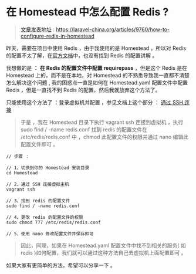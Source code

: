 # 在 Homestead 中怎么配置 Redis ?

> [文章发表地址](https://laravel-china.org/articles/9760/how-to-configure-redis-in-homestead) : https://laravel-china.org/articles/9760/how-to-configure-redis-in-homestead

昨天，需要在项目中使用 Redis ，由于我使用的是 Homestead ，所以对 Redis 的配置不太了解，在[官方文档](https://laravel-china.org/docs/laravel/5.6/homestead)中，也没有找到 Redis 的配置讲解 。
 
我想做的是 ： **在 Redis 的配置文件中配置 requirepass** ，但是这个 Redis 是在 Homestead 上的，而不是在本地，对 Homestead 的不熟悉导致我一直都不清楚怎么解决这个问题 , 我的困惑点一直是如何在 Homestead.yaml 配置文件中配置 Redis ，但是一直找不到 Redis 的配置，然后我就放弃这个方法了。
 
 只能使用这个方法了 ：登录虚拟机并配置 ，参见文档上这个部分 ： [通过 SSH 连接](http://laravel-china.org/docs/laravel/5.6/homestead#connecting-via-ssh) 
>  
> 于是 ，我在 Homestead 目录下执行 vagrant ssh 连接到虚拟机 ，执行 sudo find / -name redis.conf 找到 redis 的配置文件在 /etc/redis/redis.conf 中 ，chmod 此配置文件的权限并通过 nano 编辑此配置文件即可 。

```
// 步骤 ：

// 1、切换到你的 Homestead 安装目录
cd Homestead

// 2、通过 SSH 连接虚拟主机
vagrant ssh

// 3、找到 redis 的配置文件
sudo find / -name redis.conf

// 4、更改 redis 的配置文件的权限
sudo chmod 777 /etc/redis/redis.conf

// 5、使用 nano 修改配置文件并保存即可
```

> 因此，同理，如果在 Homestead.yaml 配置文件中找不到相关的服务( 如 redis )如何配置，我们就可以通过这种方法自己去虚拟机上面配置即可 。
  
如果大家有更简单的方法，希望可以分享一下 。
 